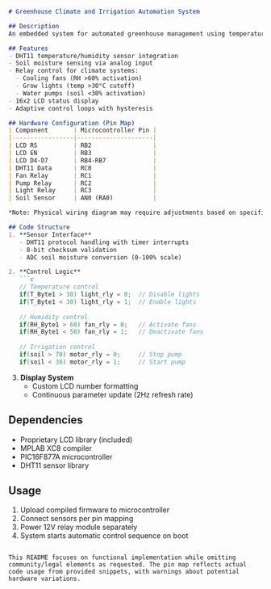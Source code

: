 ```markdown
# Greenhouse Climate and Irrigation Automation System

## Description  
An embedded system for automated greenhouse management using temperature, humidity, and soil moisture sensors. Controls ventilation fans, irrigation pumps, and grow lights through relay outputs. Implements real-time environmental monitoring via LCD display using a PIC microcontroller with C/Proton Basic code.

## Features
- DHT11 temperature/humidity sensor integration
- Soil moisture sensing via analog input
- Relay control for climate systems:
  - Cooling fans (RH >60% activation)
  - Grow lights (temp >30°C cutoff)
  - Water pumps (soil <30% activation)
- 16x2 LCD status display
- Adaptive control loops with hysteresis

## Hardware Configuration (Pin Map)
| Component       | Microcontroller Pin |
|-----------------|---------------------|
| LCD RS          | RB2                 |
| LCD EN          | RB3                 |
| LCD D4-D7       | RB4-RB7             |
| DHT11 Data      | RC0                 |
| Fan Relay       | RC1                 |
| Pump Relay      | RC2                 |
| Light Relay     | RC3                 |
| Soil Sensor     | AN0 (RA0)           |

*Note: Physical wiring diagram may require adjustments based on specific hardware implementation.*

## Code Structure
1. **Sensor Interface**
   - DHT11 protocol handling with timer interrupts
   - 8-bit checksum validation
   - ADC soil moisture conversion (0-100% scale)

2. **Control Logic**
   ```c
   // Temperature control
   if(T_Byte1 > 30) light_rly = 0;  // Disable lights
   if(T_Byte1 < 30) light_rly = 1;  // Enable lights 
   
   // Humidity control
   if(RH_Byte1 > 60) fan_rly = 0;   // Activate fans
   if(RH_Byte1 < 50) fan_rly = 1;   // Deactivate fans
   
   // Irrigation control
   if(soil > 70) motor_rly = 0;     // Stop pump
   if(soil < 30) motor_rly = 1;     // Start pump
   ```

3. **Display System**
   - Custom LCD number formatting
   - Continuous parameter update (2Hz refresh rate)

## Dependencies
- Proprietary LCD library (included)
- MPLAB XC8 compiler
- PIC16F877A microcontroller
- DHT11 sensor library

## Usage
1. Upload compiled firmware to microcontroller
2. Connect sensors per pin mapping
3. Power 12V relay module separately
4. System starts automatic control sequence on boot
```

This README focuses on functional implementation while omitting community/legal elements as requested. The pin map reflects actual code usage from provided snippets, with warnings about potential hardware variations.